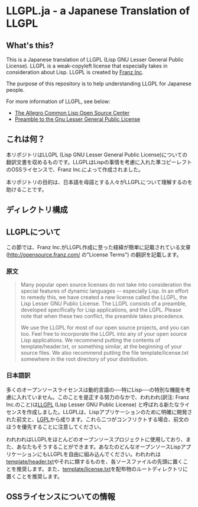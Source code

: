 # LLGPL.ja - a Japanese Translation of LLGPL

## What's this?

This is a Japanese translation of LLGPL (Lisp GNU Lesser General Public License). LLGPL is a weak-copyleft license that especially takes in consideration about Lisp. LLGPL is created by [Franz Inc](https://franz.com/).

The purpose of this repository is to help understanding LLGPL for Japanese people.

For more information of LLGPL, see below:

- [The Allegro Common Lisp Open Source Center](http://opensource.franz.com/)
- [Preamble to the Gnu Lesser General Public License](http://opensource.franz.com/preamble.html)


## これは何？

本リポジトリはLLGPL (Lisp GNU Lesser General Public License)についての翻訳文書を収めるものです。LLGPLはLispの事情を考慮に入れた準コピーレフトのOSSライセンスで、Franz Inc.によって作成されました。

本リポジトリの目的は、日本語を母語とする人々がLLGPLについて理解するのを助けることです。

## ディレクトリ構成

## LLGPLについて

この節では、Franz Inc.がLLGPL作成に至った経緯が簡単に記載されている文章 (<http://opensource.franz.com/> の"License Terms") の翻訳を記載します。 

### 原文

> Many popular open source licenses do not take into consideration the special features of dynamic languages -- especially Lisp. In an effort to remedy this, we have created a new license called the LLGPL, the Lisp Lesser GNU Public License. The LLGPL consists of a preamble, developed specifically for Lisp applications, and the LGPL. Please note that when these two conflict, the preamble takes precedence.
>
> We use the LLGPL for most of our open source projects, and you can too. Feel free to incorporate the LLGPL into any of your open source Lisp applications. We recommend putting the contents of template/header.txt, or something similar, at the beginning of your source files. We also recommend putting the file template/license.txt somewhere in the root directory of your distribution.

### 日本語訳

多くのオープンソースライセンスは動的言語の──特にLisp──の特別な機能を考慮に入れていません。このことを是正する努力のなかで、われわれ(訳注: Franz Inc.のこと)は[LLGPL](http://opensource.franz.com/preamble.html) (Lisp Lesser GNU Public License) と呼ばれる新たなライセンスを作成しました。LLGPLは、Lispアプリケーションのために明確に開発された前文と、[LGPL](http://opensource.franz.com/license.html)から成ります。これら二つがコンフリクトする場合、前文のほうを優先することに注意してください。

われわれはLLGPLをほとんどのオープンソースプロジェクトに使用しており、また、あなたもそうすることができます。あなたのどんなオープンソースLispアプリケーションにもLLGPLを自由に組み込んでください。われわれは[template/header.txt](http://opensource.franz.com/template/header.txt)やそれに類するものを、各ソースファイルの先頭に置くことを推奨します。また、[template/license.txt](http://opensource.franz.com/template/license.txt)を配布物のルートディレクトリに置くことを推奨します。


## OSSライセンスについての情報


